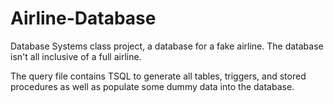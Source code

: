 # Airline-Database
Database Systems class project, a database for a fake airline. The database isn't all inclusive of a full airline.

The query file contains TSQL to generate all tables, triggers, and stored procedures as well as populate some dummy data into the database.
